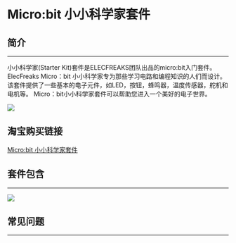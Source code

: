 ﻿# Micro:bit 小小科学家套件

## 简介
---
小小科学家(Starter Kit)套件是ELECFREAKS团队出品的micro:bit入门套件。
ElecFreaks Micro：bit 小小科学家专为那些学习电路和编程知识的人们而设计。 该套件提供了一些基本的电子元件，如LED，按钮，蜂鸣器，温度传感器，舵机和电机等。
Micro：bit小小科学家套件可以帮助您进入一个美好的电子世界。

![](https://wiki-media-ef.oss-cn-hongkong.aliyuncs.com/docs/microbit/circuit-design/microbit-starter-kit/images/starter_kit_01.jpg)

## 淘宝购买链接
[Micro:bit 小小科学家套件](https://item.taobao.com/item.htm?ft=t&id=597096675822)


## 套件包含
---
![](https://wiki-media-ef.oss-cn-hongkong.aliyuncs.com/docs/microbit/circuit-design/microbit-starter-kit/images/Micro-bit-Starter-Kit-01.png)

## 常见问题
---
